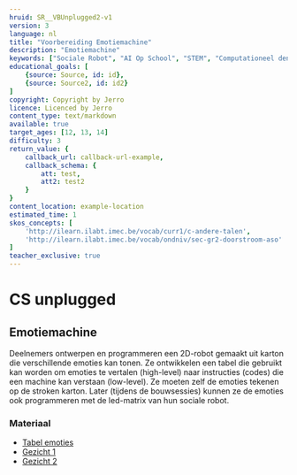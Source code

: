 ```yaml
---
hruid: SR__VBUnplugged2-v1
version: 3
language: nl
title: "Voorbereiding Emotiemachine"
description: "Emotiemachine"
keywords: ["Sociale Robot", "AI Op School", "STEM", "Computationeel denken", "Grafisch programmeren"]
educational_goals: [
    {source: Source, id: id}, 
    {source: Source2, id: id2}
]
copyright: Copyright by Jerro
licence: Licenced by Jerro
content_type: text/markdown
available: true
target_ages: [12, 13, 14]
difficulty: 3
return_value: {
    callback_url: callback-url-example,
    callback_schema: {
        att: test,
        att2: test2
    }
}
content_location: example-location
estimated_time: 1
skos_concepts: [
    'http://ilearn.ilabt.imec.be/vocab/curr1/c-andere-talen', 
    'http://ilearn.ilabt.imec.be/vocab/ondniv/sec-gr2-doorstroom-aso'
]
teacher_exclusive: true
---
```

# CS unplugged
## Emotiemachine

Deelnemers ontwerpen en programmeren een 2D-robot gemaakt uit karton die verschillende emoties kan tonen. Ze ontwikkelen een tabel die gebruikt kan worden om emoties te vertalen (high-level) naar instructies (codes) die een machine kan verstaan (low-level). Ze moeten zelf de emoties tekenen op de stroken karton. Later (tijdens de bouwsessies) kunnen ze de emoties ook programmeren met de led-matrix van hun sociale robot.

### Materiaal
* [Tabel emoties](embed/emotiemachine_gids.pdf "tabel")
* [Gezicht 1](embed/emotiemachine_gewoon_nl.pdf "gezicht gewoon")
* [Gezicht 2](embed/emotiemachine_matrices_nl.pdf "gezicht 2")